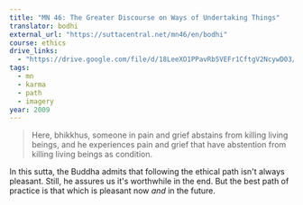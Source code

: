 ```yaml
---
title: "MN 46: The Greater Discourse on Ways of Undertaking Things"
translator: bodhi
external_url: "https://suttacentral.net/mn46/en/bodhi"
course: ethics
drive_links:
  - "https://drive.google.com/file/d/18LeeXO1PPavRb5VEFr1CftgV2NcywD03/view?usp=drivesdk"
tags:
  - mn
  - karma
  - path
  - imagery
year: 2009
---
```


> Here, bhikkhus, someone in pain and grief abstains from killing living beings, and he experiences pain and grief that have abstention from killing living beings as condition.

In this sutta, the Buddha admits that following the ethical path isn't always pleasant. Still, he assures us it's worthwhile in the end. But the best path of practice is that which is pleasant now *and* in the future.
